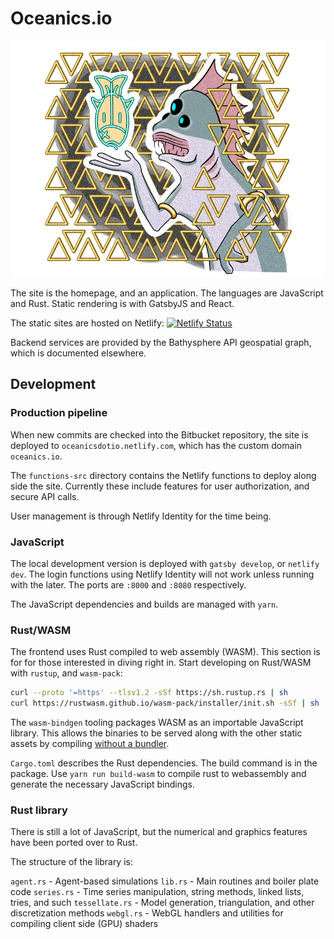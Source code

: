 # Oceanics.io

![](content/assets/dagan.png)

The site is the homepage, and an application. The languages are JavaScript and Rust. Static rendering is with GatsbyJS and React. 

The static sites are hosted on Netlify: [![Netlify Status](https://api.netlify.com/api/v1/badges/ad77195f-da0a-428f-ad2d-8dc5f45b3858/deploy-status)](https://app.netlify.com/sites/oceanicsdotio/deploys)

Backend services are provided by the Bathysphere API geospatial graph, which is documented elsewhere.


## Development

### Production pipeline

When new commits are checked into the Bitbucket repository, the site is deployed to `oceanicsdotio.netlify.com`, which has the custom domain `oceanics.io`.

The `functions-src` directory contains the Netlify functions to deploy along side the site. Currently these include features for user authorization, and secure API calls.

User management is through Netlify Identity for the time being. 

### JavaScript

The local development version is deployed with `gatsby develop`, or `netlify dev`. The login functions using Netlify Identity will not work unless running with the later. The ports are `:8000` and `:8080` respectively.

The JavaScript dependencies and builds are managed with `yarn`. 

### Rust/WASM

The frontend uses Rust compiled to web assembly (WASM). This section is for for those interested in diving right in. Start developing on Rust/WASM with `rustup`, and `wasm-pack`:

```bash
curl --proto '=https' --tlsv1.2 -sSf https://sh.rustup.rs | sh
curl https://rustwasm.github.io/wasm-pack/installer/init.sh -sSf | sh
```

The `wasm-bindgen` tooling packages WASM as an importable JavaScript library. This allows the binaries to be served along with the other static assets by compiling [without a bundler](https://github.com/rustwasm/wasm-bindgen/tree/master/examples/without-a-bundler).

 `Cargo.toml` describes the Rust dependencies. The build command is in the package. Use `yarn run build-wasm` to compile rust to webassembly and generate the necessary JavaScript bindings.

### Rust library

There is still a lot of JavaScript, but the numerical and graphics features have been ported over to Rust. 

The structure of the library is:

`agent.rs` - Agent-based simulations
`lib.rs` - Main routines and boiler plate code
`series.rs` - Time series manipulation, string methods, linked lists, tries, and such
`tessellate.rs` - Model generation, triangulation, and other discretization methods
`webgl.rs` - WebGL handlers and utilities for compiling client side (GPU) shaders

 

